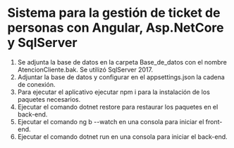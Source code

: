 # Sistema para la gestión de ticket de personas con Angular, Asp.NetCore y SqlServer
1. Se adjunta la base de datos en la carpeta Base_de_datos con el nombre AtencionCliente.bak. Se utilizó SqlServer 2017.
2. Adjuntar la base de datos y configurar en el appsettings.json la cadena de conexión.
3. Para ejecutar el aplicativo ejecutar npm i para la instalación de los paquetes necesarios.
4. Ejecutar el comando dotnet restore para restaurar los paquetes en el back-end.
5. Ejecutar el comando ng b --watch en una consola para iniciar el front-end.
6. Ejecutar el comando dotnet run en una consola para iniciar el back-end.
